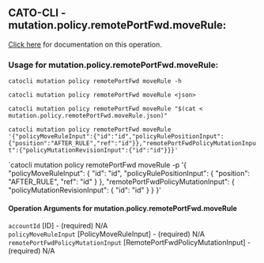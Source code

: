 
## CATO-CLI - mutation.policy.remotePortFwd.moveRule:
[Click here](https://api.catonetworks.com/documentation/#mutation-mutation.policy.remotePortFwd.moveRule) for documentation on this operation.

### Usage for mutation.policy.remotePortFwd.moveRule:

`catocli mutation policy remotePortFwd moveRule -h`

`catocli mutation policy remotePortFwd moveRule <json>`

`catocli mutation policy remotePortFwd moveRule "$(cat < mutation.policy.remotePortFwd.moveRule.json)"`

`catocli mutation policy remotePortFwd moveRule '{"policyMoveRuleInput":{"id":"id","policyRulePositionInput":{"position":"AFTER_RULE","ref":"id"}},"remotePortFwdPolicyMutationInput":{"policyMutationRevisionInput":{"id":"id"}}}'`

`catocli mutation policy remotePortFwd moveRule -p '{
    "policyMoveRuleInput": {
        "id": "id",
        "policyRulePositionInput": {
            "position": "AFTER_RULE",
            "ref": "id"
        }
    },
    "remotePortFwdPolicyMutationInput": {
        "policyMutationRevisionInput": {
            "id": "id"
        }
    }
}'


#### Operation Arguments for mutation.policy.remotePortFwd.moveRule ####

`accountId` [ID] - (required) N/A    
`policyMoveRuleInput` [PolicyMoveRuleInput] - (required) N/A    
`remotePortFwdPolicyMutationInput` [RemotePortFwdPolicyMutationInput] - (required) N/A    
